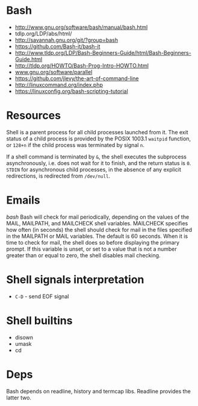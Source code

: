 # Bash
- http://www.gnu.org/software/bash/manual/bash.html
- tdlp.org/LDP/abs/html/
- http://savannah.gnu.org/git/?group=bash
- https://github.com/Bash-it/bash-it
- http://www.tldp.org/LDP/Bash-Beginners-Guide/html/Bash-Beginners-Guide.html
- http://tldp.org/HOWTO/Bash-Prog-Intro-HOWTO.html
- www.gnu.org/software/parallel
- https://github.com/jlevy/the-art-of-command-line
- http://linuxcommand.org/index.php
- https://linuxconfig.org/bash-scripting-tutorial

# Resources

Shell is a parent process for all child processes launched from it. The exit status of a child process is provided by the POSIX 1003.1 `waitpid` function, or `128+n` if the child process was terminated by signal `n`.

If a shell command is terminated by `&`, the shell executes the subprocess asynchronously, i.e. does not wait for it to finish, and the return status is `0`. `STDIN` for asynchronous child processes, in the absence of any explicit redirections, is redirected from `/dev/null`.

# Emails
*bash*
Bash will check for mail periodically, depending on the values of the MAIL, MAILPATH, and MAILCHECK shell variables. MAILCHECK specifies how often (in seconds) the shell should check for mail in the files specified in the MAILPATH or MAIL variables. The default is 60 seconds. When it is time to check for mail, the shell does so before displaying the primary prompt. If this variable is unset, or set to a value that is not a number greater than or equal to zero, the shell disables mail checking.

# Shell signals interpretation
- `C-D` - send EOF signal

# Shell builtins
- disown
- umask
- cd

# Deps
Bash depends on readline, history and termcap libs. Readline provides the latter two.
